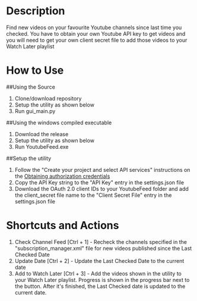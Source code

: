# Description
Find new videos on your favourite Youtube channels since last time you checked.
You have to obtain your own Youtube API key to get videos and you will need to get your own client secret file to add those videos to your Watch Later playlist

# How to Use
##Using the Source
1. Clone/download repository  
2. Setup the utility as shown below  
3. Run gui_main.py  

##Using the windows compiled executable
1. Download the release  
2. Setup the utility as shown below  
3. Run YoutubeFeed.exe  

##Setup the utility
1. Follow the "Create your project and select API services" instructions on the [Obtaining authorization credentials](https://developers.google.com/youtube/registering_an_application)  
2. Copy the API Key string to the "API Key" entry in the settings.json file
3. Download the OAuth 2.0 client IDs to your YoutubeFeed folder and add the client_secret file name to the "Client Secret File" entry in the settings.json file

# Shortcuts and Actions
1. Check Channel Feed [Ctrl + 1] - Recheck the channels specified in the "subscription_manager.xml" file for new videos published since the Last Checked Date  
2. Update Date [Ctrl + 2] - Update the Last Checked Date to the current date  
3. Add to Watch Later [Ctrl + 3] - Add the videos shown in the utility to your Watch Later playlist. Progress is shown in the progress bar next to the button. After it's finished, the Last Checked date is updated to the current date.  
